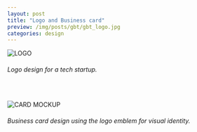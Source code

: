 ```yaml
---
layout: post
title: "Logo and Business card"
preview: /img/posts/gbt/gbt_logo.jpg
categories: design
---
```


![LOGO](/img/posts/gbt/gbt_logo.jpg) <br> 
###### Logo design for a tech startup.
<br>

![CARD MOCKUP](/img/posts/gbt/gbt_card.jpg) <br>
###### Business card design using the logo emblem for visual identity.
